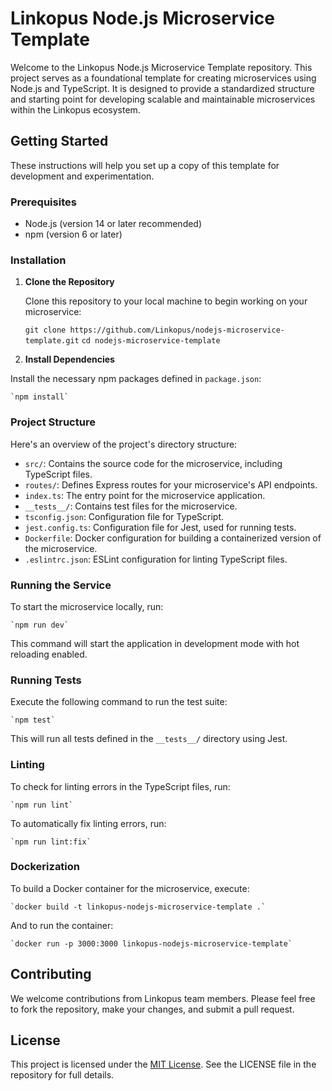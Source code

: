 # Linkopus Node.js Microservice Template

Welcome to the Linkopus Node.js Microservice Template repository. This project serves as a foundational template for creating microservices using Node.js and TypeScript. It is designed to provide a standardized structure and starting point for developing scalable and maintainable microservices within the Linkopus ecosystem.

## Getting Started

These instructions will help you set up a copy of this template for development and experimentation.

### Prerequisites

- Node.js (version 14 or later recommended)
- npm (version 6 or later)

### Installation

1. **Clone the Repository**

   Clone this repository to your local machine to begin working on your microservice:

    `git clone https://github.com/Linkopus/nodejs-microservice-template.git`
    `cd nodejs-microservice-template`

2. **Install Dependencies**

Install the necessary npm packages defined in `package.json`:

    `npm install`
  

### Project Structure

Here's an overview of the project's directory structure:

- `src/`: Contains the source code for the microservice, including TypeScript files.
- `routes/`: Defines Express routes for your microservice's API endpoints.
- `index.ts`: The entry point for the microservice application.
- `__tests__/`: Contains test files for the microservice.
- `tsconfig.json`: Configuration file for TypeScript.
- `jest.config.ts`: Configuration file for Jest, used for running tests.
- `Dockerfile`: Docker configuration for building a containerized version of the microservice.
- `.eslintrc.json`: ESLint configuration for linting TypeScript files.

### Running the Service

To start the microservice locally, run:

    `npm run dev`


This command will start the application in development mode with hot reloading enabled.

### Running Tests

Execute the following command to run the test suite:

    `npm test`


This will run all tests defined in the `__tests__/` directory using Jest.

### Linting

To check for linting errors in the TypeScript files, run:

    `npm run lint`


To automatically fix linting errors, run:

    `npm run lint:fix`



### Dockerization

To build a Docker container for the microservice, execute:

    `docker build -t linkopus-nodejs-microservice-template .`


And to run the container:

    `docker run -p 3000:3000 linkopus-nodejs-microservice-template`


## Contributing

We welcome contributions from Linkopus team members. Please feel free to fork the repository, make your changes, and submit a pull request.

## License

This project is licensed under the [MIT License](LICENSE). See the LICENSE file in the repository for full details.

